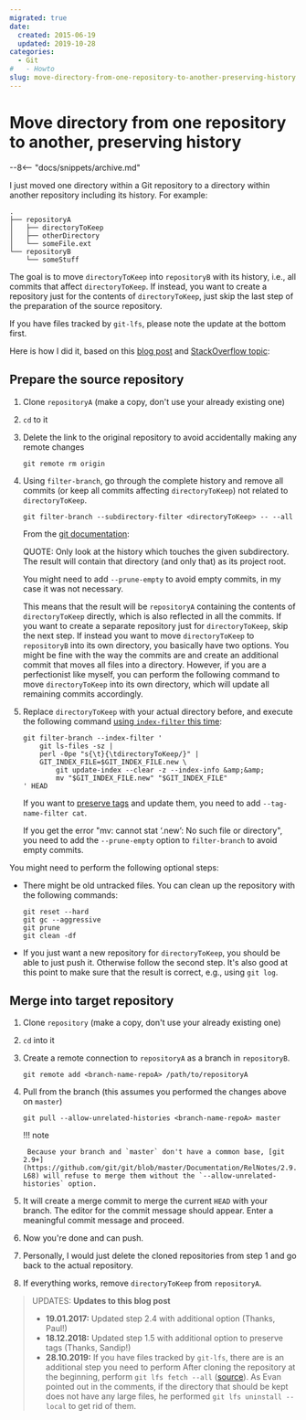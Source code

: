 ```yaml
---
migrated: true
date:
  created: 2015-06-19
  updated: 2019-10-28
categories:
  - Git
#   - Howto
slug: move-directory-from-one-repository-to-another-preserving-history
---
```


# Move directory from one repository to another, preserving history

--8<-- "docs/snippets/archive.md"

I just moved one directory within a Git repository to a directory within another repository including its history.
For example:

```shell
.
├── repositoryA
│   ├── directoryToKeep
│   ├── otherDirectory
│   └── someFile.ext
└── repositoryB
    └── someStuff
```

<!-- more -->

The goal is to move `directoryToKeep` into `repositoryB` with its history, i.e., all commits that affect `directoryToKeep`.
If instead, you want to create a repository just for the contents of `directoryToKeep`, just skip the last step of the preparation of the source repository.

If you have files tracked by `git-lfs`, please note the update at the bottom first.

Here is how I did it, based on this [blog post](https://gbayer.com/development/moving-files-from-one-git-repository-to-another-preserving-history/) and [StackOverflow topic](https://stackoverflow.com/questions/1365541/how-to-move-files-from-one-git-repo-to-another-not-a-clone-preserving-history):

## Prepare the source repository

1. Clone `repositoryA` (make a copy, don't use your already existing one)

2. `cd` to it

3. Delete the link to the original repository to avoid accidentally making any remote changes

    ```shell
    git remote rm origin
    ```

4. Using `filter-branch`, go through the complete history and remove all commits (or keep all commits affecting `directoryToKeep`) not related to `directoryToKeep`.

    ```shell
    git filter-branch --subdirectory-filter <directoryToKeep> -- --all
    ```

    From the [git documentation](https://git-scm.com/docs/git-filter-branch):

    QUOTE: Only look at the history which touches the given subdirectory.
    The result will contain that directory (and only that) as its project root.

    You might need to add `--prune-empty` to avoid empty commits, in my case it was not necessary.

    This means that the result will be `repositoryA` containing the contents of `directoryToKeep` directly, which is also reflected in all the commits.
    If you want to create a separate repository just for `directoryToKeep`, skip the next step.
    If instead you want to move `directoryToKeep` to `repositoryB` into its own directory, you basically have two options.
    You might be fine with the way the commits are and create an additional commit that moves all files into a directory.
    However, if you are a perfectionist like myself, you can perform the following command to move `directoryToKeep` into its own directory, which will update all remaining commits accordingly.

5. Replace `directoryToKeep` with your actual directory before, and execute the following command [using `index-filter` this time](https://stackoverflow.com/a/12327345):

    ```shell
    git filter-branch --index-filter '
        git ls-files -sz |
        perl -0pe "s{\t}{\tdirectoryToKeep/}" |
        GIT_INDEX_FILE=$GIT_INDEX_FILE.new \
            git update-index --clear -z --index-info &amp;&amp;
            mv "$GIT_INDEX_FILE.new" "$GIT_INDEX_FILE"
    ' HEAD
    ```

    If you want to [preserve tags](https://git-scm.com/docs/git-filter-branch#Documentation/git-filter-branch.txt---tag-name-filterltcommandgt) and update them, you need to add `--tag-name-filter cat`.

    If you get the error "mv: cannot stat ‘.new’: No such file or directory", you need to add the `--prune-empty` option to `filter-branch` to avoid empty commits.

You might need to perform the following optional steps:

- There might be old untracked files.
    You can clean up the repository with the following commands:

    ```shell
    git reset --hard
    git gc --aggressive
    git prune
    git clean -df
    ```

- If you just want a new repository for `directoryToKeep`, you should be able to just push it.
    Otherwise follow the second step.
    It's also good at this point to make sure that the result is correct, e.g., using `git log`.

## Merge into target repository

1. Clone `repository` (make a copy, don't use your already existing one)

2. `cd` into it

3. Create a remote connection to `repositoryA` as a branch in `repositoryB`.

    ```shell
    git remote add <branch-name-repoA> /path/to/repositoryA
    ```

4. Pull from the branch (this assumes you performed the changes above on `master`)

    ```shell
    git pull --allow-unrelated-histories <branch-name-repoA> master
    ```

    !!! note

        Because your branch and `master` don't have a common base, [git 2.9+](https://github.com/git/git/blob/master/Documentation/RelNotes/2.9.0.txt#L58-L68) will refuse to merge them without the `--allow-unrelated-histories` option.

5. It will create a merge commit to merge the current `HEAD` with your branch.
    The editor for the commit message should appear.
    Enter a meaningful commit message and proceed.

6. Now you're done and can push.

7. Personally, I would just delete the cloned repositories from step 1 and go back to the actual repository.

8. If everything works, remove `directoryToKeep` from `repositoryA`.

> UPDATES: **Updates to this blog post**
>
> - **19.01.2017:** Updated step 2.4 with additional option (Thanks, Paul!)
> - **18.12.2018:** Updated step 1.5 with additional option to preserve tags (Thanks, Sandip!)
> - **28.10.2019:** If you have files tracked by `git-lfs`, there are is an additional step you need to perform
>     After cloning the repository at the beginning, perform `git lfs fetch --all` ([source](https://stackoverflow.com/a/49366471)).
>     As Evan pointed out in the comments, if the directory that should be kept does not have any large files, he performed `git lfs uninstall --local` to get rid of them.
